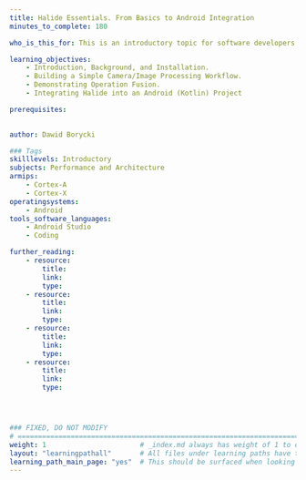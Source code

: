 ```yaml
---
title: Halide Essentials. From Basics to Android Integration
minutes_to_complete: 180

who_is_this_for: This is an introductory topic for software developers interested in learning how to use Halide for image processing. 

learning_objectives:
    - Introduction, Background, and Installation.
    - Building a Simple Camera/Image Processing Workflow.
    - Demonstrating Operation Fusion.
    - Integrating Halide into an Android (Kotlin) Project

prerequisites:
    

author: Dawid Borycki

### Tags
skilllevels: Introductory
subjects: Performance and Architecture
armips:
    - Cortex-A
    - Cortex-X
operatingsystems:
    - Android
tools_software_languages:
    - Android Studio
    - Coding

further_reading:
    - resource:
        title: 
        link: 
        type: 
    - resource:
        title: 
        link: 
        type: 
    - resource:
        title: 
        link: 
        type: 
    - resource:
        title:
        link: 
        type: 




### FIXED, DO NOT MODIFY
# ================================================================================
weight: 1                       # _index.md always has weight of 1 to order correctly
layout: "learningpathall"       # All files under learning paths have this same wrapper
learning_path_main_page: "yes"  # This should be surfaced when looking for related content. Only set for _index.md of learning path content.
---
```

